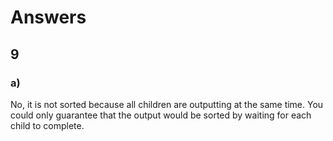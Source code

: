 # Answers

## 9

### a)

No, it is not sorted because all children are outputting at the same time. You could only guarantee that the output would be sorted by waiting for each child to complete.
